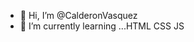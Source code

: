 - 👋 Hi, I’m @CalderonVasquez
- 🌱 I’m currently learning ...HTML CSS JS


<!---
CalderonVasquez/CalderonVasquez is a ✨ special ✨ repository because its `README.md` (this file) appears on your GitHub profile.
You can click the Preview link to take a look at your changes.
--->
